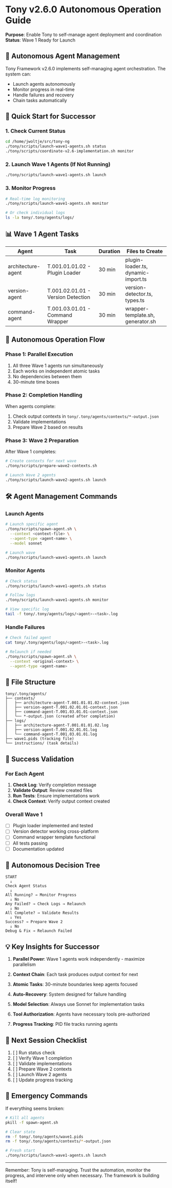 # Tony v2.6.0 Autonomous Operation Guide

**Purpose**: Enable Tony to self-manage agent deployment and coordination  
**Status**: Wave 1 Ready for Launch  

## 🤖 Autonomous Agent Management

Tony Framework v2.6.0 implements self-managing agent orchestration. The system can:
- Launch agents autonomously
- Monitor progress in real-time
- Handle failures and recovery
- Chain tasks automatically

## 🚀 Quick Start for Successor

### 1. Check Current Status
```bash
cd /home/jwoltje/src/tony-ng
./tony/scripts/launch-wave1-agents.sh status
./tony/scripts/coordinate-v2.6-implementation.sh monitor
```

### 2. Launch Wave 1 Agents (If Not Running)
```bash
./tony/scripts/launch-wave1-agents.sh launch
```

### 3. Monitor Progress
```bash
# Real-time log monitoring
./tony/scripts/launch-wave1-agents.sh monitor

# Or check individual logs
ls -la tony/.tony/agents/logs/
```

## 📊 Wave 1 Agent Tasks

| Agent | Task | Duration | Files to Create |
|-------|------|----------|-----------------|
| architecture-agent | T.001.01.01.02 - Plugin Loader | 30 min | plugin-loader.ts, dynamic-import.ts |
| version-agent | T.001.02.01.01 - Version Detection | 30 min | version-detector.ts, types.ts |
| command-agent | T.001.03.01.01 - Command Wrapper | 30 min | wrapper-template.sh, generator.sh |

## 🔄 Autonomous Operation Flow

### Phase 1: Parallel Execution
1. All three Wave 1 agents run simultaneously
2. Each works on independent atomic tasks
3. No dependencies between them
4. 30-minute time boxes

### Phase 2: Completion Handling
When agents complete:
1. Check output contexts in `tony/.tony/agents/contexts/*-output.json`
2. Validate implementations
3. Prepare Wave 2 based on results

### Phase 3: Wave 2 Preparation
After Wave 1 completes:
```bash
# Create contexts for next wave
./tony/scripts/prepare-wave2-contexts.sh

# Launch Wave 2 agents
./tony/scripts/launch-wave2-agents.sh launch
```

## 🛠️ Agent Management Commands

### Launch Agents
```bash
# Launch specific agent
./tony/scripts/spawn-agent.sh \
  --context <context-file> \
  --agent-type <agent-name> \
  --model sonnet

# Launch wave
./tony/scripts/launch-wave1-agents.sh launch
```

### Monitor Agents
```bash
# Check status
./tony/scripts/launch-wave1-agents.sh status

# Follow logs
./tony/scripts/launch-wave1-agents.sh monitor

# View specific log
tail -f tony/.tony/agents/logs/<agent>-<task>.log
```

### Handle Failures
```bash
# Check failed agent
cat tony/.tony/agents/logs/<agent>-<task>.log

# Relaunch if needed
./tony/scripts/spawn-agent.sh \
  --context <original-context> \
  --agent-type <agent-name>
```

## 📁 File Structure

```
tony/.tony/agents/
├── contexts/
│   ├── architecture-agent-T.001.01.01.02-context.json
│   ├── version-agent-T.001.02.01.01-context.json
│   ├── command-agent-T.001.03.01.01-context.json
│   └── *-output.json (created after completion)
├── logs/
│   ├── architecture-agent-T.001.01.01.02.log
│   ├── version-agent-T.001.02.01.01.log
│   └── command-agent-T.001.03.01.01.log
├── wave1.pids (tracking file)
└── instructions/ (task details)
```

## 🎯 Success Validation

### For Each Agent
1. **Check Log**: Verify completion message
2. **Validate Output**: Review created files
3. **Run Tests**: Ensure implementations work
4. **Check Context**: Verify output context created

### Overall Wave 1
- [ ] Plugin loader implemented and tested
- [ ] Version detector working cross-platform
- [ ] Command wrapper template functional
- [ ] All tests passing
- [ ] Documentation updated

## 🚦 Autonomous Decision Tree

```
START
  ↓
Check Agent Status
  ↓
All Running? → Monitor Progress
  ↓ No
Any Failed? → Check Logs → Relaunch
  ↓ No
All Complete? → Validate Results
  ↓ Yes
Success? → Prepare Wave 2
  ↓ No
Debug & Fix → Relaunch Failed
```

## 💡 Key Insights for Successor

1. **Parallel Power**: Wave 1 agents work independently - maximize parallelism
2. **Context Chain**: Each task produces output context for next
3. **Atomic Tasks**: 30-minute boundaries keep agents focused
4. **Auto-Recovery**: System designed for failure handling

5. **Model Selection**: Always use Sonnet for implementation tasks
6. **Tool Authorization**: Agents have necessary tools pre-authorized
7. **Progress Tracking**: PID file tracks running agents

## 🔮 Next Session Checklist

1. [ ] Run status check
2. [ ] Verify Wave 1 completion
3. [ ] Validate implementations
4. [ ] Prepare Wave 2 contexts
5. [ ] Launch Wave 2 agents
6. [ ] Update progress tracking

## 📝 Emergency Commands

If everything seems broken:
```bash
# Kill all agents
pkill -f spawn-agent.sh

# Clear state
rm -f tony/.tony/agents/wave1.pids
rm -f tony/.tony/agents/contexts/*-output.json

# Fresh start
./tony/scripts/launch-wave1-agents.sh launch
```

---

Remember: Tony is self-managing. Trust the automation, monitor the progress, and intervene only when necessary. The framework is building itself!